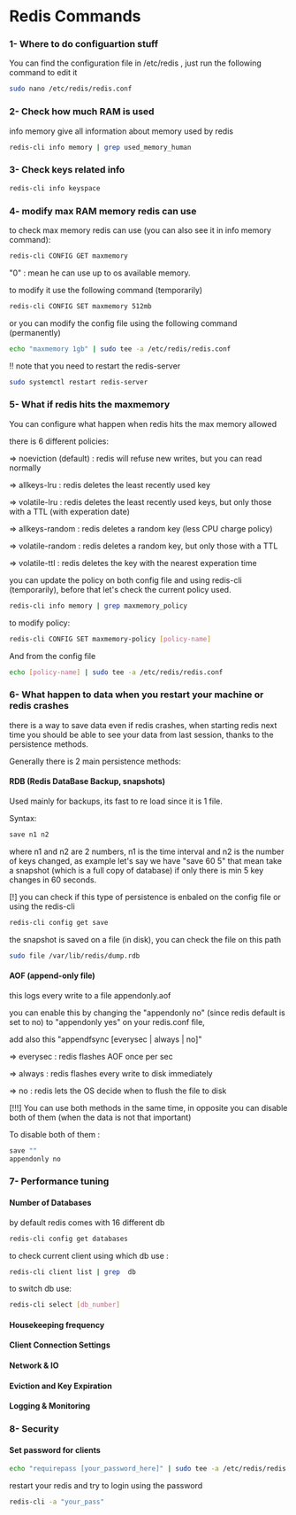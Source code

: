 # Redis Commands

### 1- Where to do configuartion stuff

You can find the configuration file in /etc/redis , just run the following command to edit it

```bash
sudo nano /etc/redis/redis.conf
```

### 2- Check how much RAM is used

info memory give all information about memory used by redis

```bash
redis-cli info memory | grep used_memory_human
```


### 3- Check keys related info

```bash
redis-cli info keyspace
```

### 4- modify max RAM memory redis can use

to check max memory redis can use (you can also see it in info memory command):

```bash
redis-cli CONFIG GET maxmemory
```
"0" : mean he can use up to os available memory.

to modify it use the following command (temporarily)

```bash
redis-cli CONFIG SET maxmemory 512mb
```

or you can modify the config file using the following command (permanently)

```bash
echo "maxmemory 1gb" | sudo tee -a /etc/redis/redis.conf
```

!! note that you need to restart the redis-server

```bash
sudo systemctl restart redis-server
```

### 5- What if redis hits the maxmemory

You can configure what happen when redis hits the max memory allowed

there is 6 different policies:

=> noeviction (default) : redis will refuse new writes, but you can read normally

=> allkeys-lru : redis deletes the least recently used key

=> volatile-lru : redis deletes the least recently used keys, but only those with a TTL (with experation date)

=> allkeys-random : redis deletes a random key (less CPU charge policy)

=> volatile-random : redis deletes a random key, but only those with a TTL

=> volatile-ttl : redis deletes the key with the nearest experation time

you can update the policy on both config file and using redis-cli (temporarily), before that let's check the current policy used.

```bash
redis-cli info memory | grep maxmemory_policy
```

to modify policy:

```bash
redis-cli CONFIG SET maxmemory-policy [policy-name]
```
And from the config file

```bash
echo [policy-name] | sudo tee -a /etc/redis/redis.conf
```

### 6- What happen to data when you restart your machine or redis crashes

there is a way to save data even if redis crashes, when starting redis next time you should be able to see your data from last session, thanks to the persistence methods.

Generally there is 2 main persistence methods:

#### RDB (Redis DataBase Backup, snapshots)

Used mainly for backups, its fast to re load since it is 1 file.

Syntax:

```bash
save n1 n2
```

where n1 and n2 are 2 numbers, n1 is the time interval and n2 is the number of keys changed, as example let's say we have "save 60 5" that mean take a snapshot (which is a full copy of database) if only there is min 5 key changes in 60 seconds.

[!] you can check if this type of persistence is enbaled on the config file or using the redis-cli

```bash
redis-cli config get save
```

the snapshot is saved on a file (in disk), you can check the file on this path

```bash
sudo file /var/lib/redis/dump.rdb
```

#### AOF (append-only file)

this logs every write to a file appendonly.aof

you can enable this by changing the "appendonly no" (since redis default is set to no) to "appendonly yes" on your redis.conf file,

add also this "appendfsync [everysec | always | no]"

=> everysec : redis flashes AOF once per sec

=> always : redis flashes every write to disk immediately

=> no : redis lets the OS decide when to flush the file to disk


[!!!] You can use both methods in the same time, in opposite you can disable both of them (when the data is not that important)

To disable both of them : 

```bash
save ""
appendonly no
```

### 7- Performance tuning


#### Number of Databases

by default redis comes with 16 different db

```bash
redis-cli config get databases
```

to check current client using which db use :

```bash
redis-cli client list | grep  db
```
to switch db use:

```bash
redis-cli select [db_number]
```

#### Housekeeping frequency

#### Client Connection Settings

#### Network & IO

#### Eviction and Key Expiration

#### Logging & Monitoring

### 8- Security 

#### Set password for clients

```bash
echo "requirepass [your_password_here]" | sudo tee -a /etc/redis/redis.conf
```

restart your redis and try to login using the password

```bash
redis-cli -a "your_pass"
```
